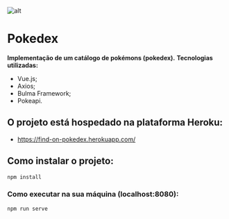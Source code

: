 ![alt](https://cdn0.iconfinder.com/data/icons/pokemon-1/64/cat_cartoon_character_pokemon-128.png) 
# Pokedex

**Implementação de um catálogo de pokémons (pokedex).**
**Tecnologias utilizadas:**
* Vue.js;
* Axios;
* Bulma Framework; 
* Pokeapi.

## O projeto está hospedado na plataforma Heroku:
* https://find-on-pokedex.herokuapp.com/


## Como instalar o projeto:
```
npm install
```

### Como executar na sua máquina (localhost:8080):
```
npm run serve
```
